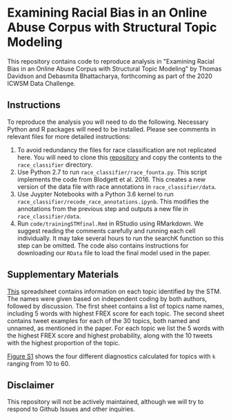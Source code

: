 # Examining Racial Bias in an Online Abuse Corpus with Structural Topic Modeling

This repository contains code to reproduce analysis in "Examining Racial Bias in an Online Abuse Corpus with Structural Topic Modeling"
by Thomas Davidson and Debasmita Bhattacharya, forthcoming as part of the 2020 ICWSM Data Challenge.

## Instructions

To reproduce the analysis you will need to do the following. Necessary Python and R packages will need to be installed. Please see comments in relevant files for more detailed instructions:

  1. To avoid redundancy the files for race classification are not replicated here. You will need to clone this [repository](https://github.com/slanglab/twitteraae) and copy the contents to the `race_classifier` directory.
  2. Use Python 2.7 to run `race_classifier/race_founta.py`. This script implements the code from Blodgett et al. 2016. This creates a new version of the data file with race annotations in `race_classifier/data`.
  3. Use Juypter Notebooks with a Python 3.6 kernel to run `race_classifier/recode_race_annotations.ipynb`. This modifies the annotations from the previous step and outputs a new file in `race_classifier/data`.
  4. Run `code/trainingSTMfinal.Rmd` in RStudio using RMarkdown. We suggest reading the comments carefully and running each cell individually. It may take several hours to run the searchK function so this step can be omitted. The code also contains instructions for downloading our `RData` file to load the final model used in the paper.

## Supplementary Materials

[This](https://docs.google.com/spreadsheets/d/1LIooDBx0RMyHh5DoQ5KF22JUFZnyQzMZHfFG6XMEVqI/edit?usp=sharing) spreadsheet contains information on each topic identified by the STM. The names were given based on independent coding by both authors, followed by discussion. The first sheet contains a list of topics name names, including 5 words with highest FREX score for each topic. The second sheet contains tweet examples for each of the 30 topics, both named and unnamed, as mentioned in the paper. For each topic we list the 5 words with the highest FREX score and highest probability, along with the 10 tweets with the highest proportion of the topic.

[Figure S1](https://github.com/db758/icwsm_data_challenge/blob/master/STM/notes/final_diagnostics.png) shows the four different diagnostics calculated for topics with `k` ranging from 10 to 60.

## Disclaimer

This repository will not be actively maintained, although we will try to respond to Github Issues and other inquiries.
